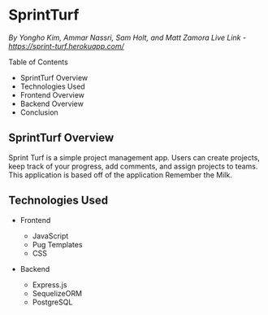 # SprintTurf
*By Yongho Kim, Ammar Nassri, Sam Holt, and Matt Zamora*
*Live Link - https://sprint-turf.herokuapp.com/*

Table of Contents
* SprintTurf Overview
* Technologies Used
* Frontend Overview
* Backend Overview
* Conclusion

## SprintTurf Overview
Sprint Turf is a simple project management app. Users can create projects, keep track of your progress, add comments, and assign projects to teams. This application is based off of the application Remember the Milk.

## Technologies Used
* Frontend 
	* JavaScript
	* Pug Templates
	* CSS

* Backend
	* Express.js
	* SequelizeORM
	* PostgreSQL

